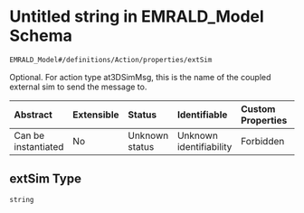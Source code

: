 # Untitled string in EMRALD\_Model Schema

```txt
EMRALD_Model#/definitions/Action/properties/extSim
```

Optional. For action type at3DSimMsg, this is the name of the coupled external sim to send the message to.

| Abstract            | Extensible | Status         | Identifiable            | Custom Properties | Additional Properties | Access Restrictions | Defined In                                                                                    |
| :------------------ | :--------- | :------------- | :---------------------- | :---------------- | :-------------------- | :------------------ | :-------------------------------------------------------------------------------------------- |
| Can be instantiated | No         | Unknown status | Unknown identifiability | Forbidden         | Allowed               | none                | [EMRALD\_JsonSchemaV3\_0.json\*](../../out/EMRALD_JsonSchemaV3_0.json "open original schema") |

## extSim Type

`string`
